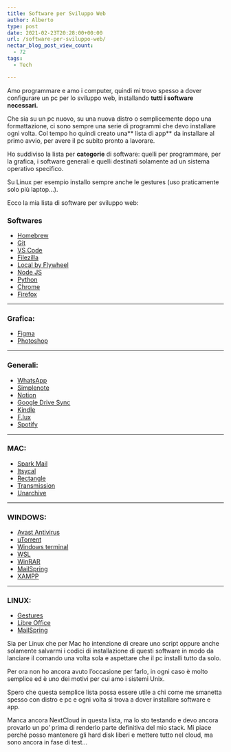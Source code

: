 ```yaml
---
title: Software per Sviluppo Web
author: Alberto
type: post
date: 2021-02-23T20:28:00+00:00
url: /software-per-sviluppo-web/
nectar_blog_post_view_count:
  - 72
tags:
  - Tech

---
```

Amo programmare e amo i computer, quindi mi trovo spesso a dover configurare un pc per lo sviluppo web, installando&nbsp;**tutti i software necessari.**

Che sia su un pc nuovo, su una nuova distro o semplicemente dopo una formattazione, ci sono sempre una serie di programmi che devo installare ogni volta. Col tempo ho quindi creato una**&nbsp;lista di app**&nbsp;da installare al primo avvio, per avere il pc subito pronto a lavorare.

Ho suddiviso la lista per&nbsp;**categorie**&nbsp;di software: quelli per programmare, per la grafica, i software generali e quelli destinati solamente ad un sistema operativo specifico.

Su Linux per esempio installo sempre anche le gestures (uso praticamente solo più laptop…).

Ecco la mia lista di software per sviluppo web:

### Softwares

  * <a href="https://brew.sh/index_it" target="_blank" rel="noreferrer noopener">Homebrew</a>
  * <a href="https://git-scm.com/book/en/v2/Getting-Started-Installing-Git" target="_blank" rel="noreferrer noopener">Git</a>
  * <a href="https://code.visualstudio.com/" target="_blank" rel="noreferrer noopener">VS Code</a>
  * <a href="https://filezilla-project.org/" target="_blank" rel="noreferrer noopener">Filezilla</a>
  * <a href="https://localwp.com/" target="_blank" rel="noreferrer noopener">Local by Flywheel</a>
  * <a href="https://nodejs.org/it/" target="_blank" rel="noreferrer noopener">Node JS</a>
  * <a href="https://www.python.org/" target="_blank" rel="noreferrer noopener">Python</a>
  * <a href="https://www.google.com/intl/it_it/chrome/" target="_blank" rel="noreferrer noopener">Chrome</a>
  * <a href="https://www.mozilla.org/it/firefox/new/" target="_blank" rel="noreferrer noopener">Firefox</a>

<hr class="wp-block-separator" />

### Grafica:

  * <a href="https://www.figma.com/" target="_blank" rel="noreferrer noopener">Figma</a>
  * <a href="https://www.adobe.com/it/products/photoshop.html" target="_blank" rel="noreferrer noopener">Photoshop</a>

<hr class="wp-block-separator" />

### Generali:

  * <a href="https://www.whatsapp.com/?lang=it" target="_blank" rel="noreferrer noopener">WhatsApp</a>
  * <a href="https://simplenote.com/" target="_blank" rel="noreferrer noopener">Simplenote</a>
  * <a href="https://www.notion.so/" target="_blank" rel="noreferrer noopener">Notion</a>
  * <a href="https://www.google.com/drive/download/" target="_blank" rel="noreferrer noopener">Google Drive Sync</a>
  * <a href="https://www.amazon.it/gp/help/customer/display.html?nodeId=GZSM7D8A85WKPYYD" target="_blank" rel="noreferrer noopener">Kindle</a>
  * <a href="https://justgetflux.com/" target="_blank" rel="noreferrer noopener">F.lux</a>
  * <a href="https://www.spotify.com/it/download/" target="_blank" rel="noreferrer noopener">Spotify</a>

<hr class="wp-block-separator" />

### MAC:

  * <a href="https://sparkmailapp.com/it" target="_blank" rel="noreferrer noopener">Spark Mail</a>
  * <a href="https://www.mowglii.com/itsycal/" target="_blank" rel="noreferrer noopener">Itsycal</a>
  * <a href="https://rectangleapp.com/" target="_blank" rel="noreferrer noopener">Rectangle</a>
  * <a href="https://transmissionbt.com/" target="_blank" rel="noreferrer noopener">Transmission</a>
  * <a href="https://theunarchiver.com/" target="_blank" rel="noreferrer noopener">Unarchive</a>

<hr class="wp-block-separator" />

### WINDOWS:

  * <a href="https://www.avast.com/it-it/free-antivirus-download" target="_blank" rel="noreferrer noopener">Avast Antivirus</a>
  * <a href="https://www.utorrent.com/intl/it/desktop" target="_blank" rel="noreferrer noopener">uTorrent</a>
  * <a href="https://www.microsoft.com/it-it/p/windows-terminal/9n0dx20hk701?activetab=pivot:overviewtab" target="_blank" rel="noreferrer noopener">Windows terminal</a>
  * <a href="https://docs.microsoft.com/it-it/windows/wsl/install-win10" target="_blank" rel="noreferrer noopener">WSL</a>
  * <a href="https://www.winrar.it/" target="_blank" rel="noreferrer noopener">WinRAR</a>
  * <a href="https://getmailspring.com/" target="_blank" rel="noreferrer noopener">MailSpring</a>
  * <a href="https://www.apachefriends.org/it/index.html" target="_blank" rel="noreferrer noopener">XAMPP</a>

<hr class="wp-block-separator" />

### LINUX:

  * <a href="https://s0rata.medium.com/gesture-setup-on-elementary-os-fce53997a50" target="_blank" rel="noreferrer noopener">Gestures</a>
  * [Libre Office][1]
  * <a href="https://getmailspring.com/" target="_blank" rel="noreferrer noopener">MailSpring</a>

Sia per Linux che per Mac ho intenzione di creare uno script oppure anche solamente salvarmi i codici di installazione di questi software in modo da lanciare il comando una volta sola e aspettare che il pc installi tutto da solo.

Per ora non ho ancora avuto l’occasione per farlo, in ogni caso è molto semplice ed è uno dei motivi per cui amo i sistemi Unix.

Spero che questa semplice lista possa essere utile a chi come me smanetta spesso con distro e pc e ogni volta si trova a dover installare software e app.

Manca ancora NextCloud in questa lista, ma lo sto testando e devo ancora provarlo un po’ prima di renderlo parte definitiva del mio stack. Mi piace perché posso mantenere gli hard disk liberi e mettere tutto nel cloud, ma sono ancora in fase di test…

 [1]: https://it.libreoffice.org/